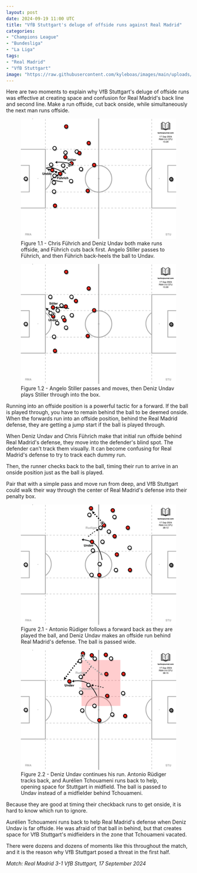```yaml
---
layout: post
date: 2024-09-19 11:00 UTC
title: "VfB Stuttgart's deluge of offside runs against Real Madrid"
categories:
- "Champions League"
- "Bundesliga"
- "La Liga"
tags:
- "Real Madrid"
- "VfB Stuttgart"
image: "https://raw.githubusercontent.com/kyleboas/images/main/uploads/2024/09/19/Image-19Sep2024_00:50:38.png"
---
```


Here are two moments to explain why VfB Stuttgart's deluge of offside runs was effective at creating space and confusion for Real Madrid's back line and second line. Make a run offside, cut back onside, while simultaneously the next man runs offside.

<!---more---> 

<figure>
    <img src="https://raw.githubusercontent.com/kyleboas/images/main/uploads/2024/09/19/Image-19Sep2024_00:50:39.png">
    <figcaption>Figure 1.1 - Chris Führich and Deniz Undav both make runs offside, and Führich cuts back first. Angelo Stiller passes to Führich, and then Führich back-heels the ball to Undav.</figcaption>
</figure>

<figure>
    <img src="https://raw.githubusercontent.com/kyleboas/images/main/uploads/2024/09/19/Image-19Sep2024_00:50:41.png">
    <figcaption>Figure 1.2 - Angelo Stiller passes and moves, then Deniz Undav plays Stiller through into the box.</figcaption>
</figure>

Running into an offside position is a powerful tactic for a forward. If the ball is played through, you have to remain behind the ball to be deemed onside. When the forwards run into an offside position, behind the Real Madrid defense, they are getting a jump start if the ball is played through. 

When Deniz Undav and Chris Führich make that initial run offside behind Real Madrid's defense, they move into the defender's blind spot. The defender can't track them visually. It can become confusing for Real Madrid's defense to try to track each dummy run. 

Then, the runner checks back to the ball, timing their run to arrive in an onside position just as the ball is played. 

Pair that with a simple pass and move run from deep, and VfB Stuttgart could walk their way through the center of Real Madrid's defense into their penalty box.

<figure>
    <img src="https://raw.githubusercontent.com/kyleboas/images/main/uploads/2024/09/19/Image-19Sep2024_00:50:42.png">
    <figcaption>Figure 2.1 - Antonio Rüdiger follows a forward back as they are played the ball, and Deniz Undav makes an offside run behind Real Madrid's defense. The ball is passed wide.</figcaption>
</figure>
<figure>
    <img src="https://raw.githubusercontent.com/kyleboas/images/main/uploads/2024/09/19/Image-19Sep2024_00:50:44.png">
    <figcaption>Figure 2.2 - Deniz Undav continues his run. Antonio Rüdiger tracks back, and Aurélien Tchouameni runs back to help, opening space for Stuttgart in midfield. The ball is passed to Undav instead of a midfielder behind Tchouameni.</figcaption>
</figure>

Because they are good at timing their checkback runs to get onside, it is hard to know which run to ignore. 

Aurélien Tchouameni runs back to help Real Madrid's defense when Deniz Undav is far offside. He was afraid of that ball in behind, but that creates space for VfB Stuttgart's midfielders in the zone that Tchouameni vacated. 

There were dozens and dozens of moments like this throughout the match, and it is the reason why VfB Stuttgart posed a threat in the first half. 

*Match: Real Madrid 3-1 VfB Stuttgart, 17 September 2024*
